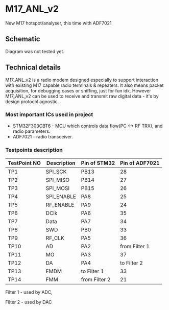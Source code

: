# M17_ANL_v2
New M17 hotspot/analyser, this time with ADF7021

## Schematic
Diagram was not tested yet.

## Technical details

M17_ANL_v2 is a radio modem designed especially to support interaction with existing M17 capable radio terminals & repeaters. It also means packet acquisition, for debugging cases or sniffing, just for fun idk.
However M17_ANL_v2 can be used to receive and transmit raw digital data - it's by design protocol agnostic. 

### Most important ICs used in project

* STM32F303CBT6 - MCU which controls data flow(PC <-> RF TRX), and radio parameters.
* ADF7021 - radio transceiver.

### Testpoints description

| TestPoint NO  | Description | Pin of STM32 | Pin of ADF7021 |
| ------------- | ------------- | ------------- | ------------- |
| TP1  | SPI_SCK  | PB13  | 28 |
| TP2  | SPI_MISO  | PB14  | 27 |
| TP3  | SPI_MOSI  | PB15  | 26 |
| TP4  | SPI_ENABLE  | PA8  | 25 |
| TP5  | RF_ENABLE  | PA9  | 24 |
| TP6  | DClk  | PA6  | 35 |
| TP7  | Data  | PA7  | 34 |
| TP8  | SWD  | PB0  | 33 |
| TP9  | RF_CLK  | PA5  | 36 |
| TP10  | AD  | PA2  | from Filter 1 |
| TP11  | MO  | PA3  | 37 |
| TP12  | DA  | PA4  | to Filter 2 |
| TP13  | FMDM  | to Filter 1  | 33 |
| TP14  | FMM  | from Filter 2  | 21 |

Filter 1 - used by ADC,

Filter 2 - used by DAC


